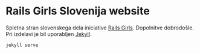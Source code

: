 Rails Girls Slovenija website
=======================

Spletna stran slovenskega dela iniciative [Rails Girls](http://railsgirls.com). Dopolnitve dobrodošle. Pri izdelavi je bil uporabljen [Jekyll](http://jekyllrb.com).

	jekyll serve

